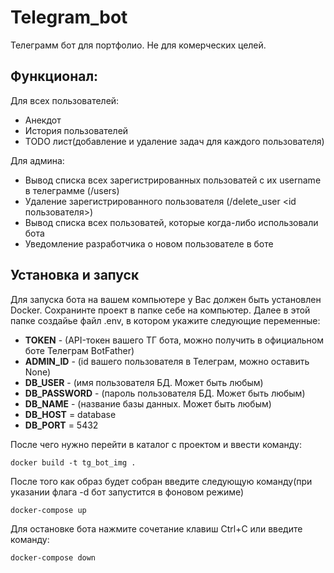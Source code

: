 # Telegram_bot
Телеграмм бот для портфолио. Не для комерческих целей.

<h2>Функционал:</h2>
Для всех пользователей:
<ul>
<li>Анекдот</li>
<li>История пользователей</li>
<li>TODO лист(добавление и удаление задач для каждого пользователя)</li>
</ul>
Для админа:
<ul>
<li>Вывод списка всех зарегистрированных пользоватей с их username в телеграмме (/users)</li>
<li>Удаление зарегистрированного пользователя (/delete_user &lt;id пользователя&gt)</li>
<li>Вывод списка всех пользоватей, которые когда-либо использовали бота</li>
<li>Уведомление разработчика о новом пользователе в боте</li>
</ul>

<h2>Установка и запуск</h2>
Для запуска бота на вашем компьютере у Вас должен быть установлен Docker. Сохранинте проект 
в папке себе на компьютер. Далее в этой папке создайье файл .env, в котором укажите следующие
переменные:
<ul>
<li><b>TOKEN</b>       - (API-токен вашего ТГ бота, можно получить в официальном боте Телеграм BotFather)</li>
<li><b>ADMIN_ID</b>    - (id вашего пользователя в Телеграм, можно оставить None)</li>
<li><b>DB_USER</b>     - (имя пользователя БД. Может быть любым)</li>
<li><b>DB_PASSWORD</b> - (пароль пользователя БД. Может быть любым)</li>
<li><b>DB_NAME</b>     - (название базы данных. Может быть любым)</li>
<li><b>DB_HOST</b> = database</li>
<li><b>DB_PORT</b> = 5432</li>
</ul>

После чего нужно перейти в каталог с проектом и ввести команду:
```commandline
docker build -t tg_bot_img .
```
После того как образ будет собран введите следующую команду(при указании флага -d бот запустится в фоновом режиме)
```commandline
docker-compose up
```
Для остановке бота нажмите сочетание клавиш Ctrl+C или введите команду:
```commandline
docker-compose down
```

